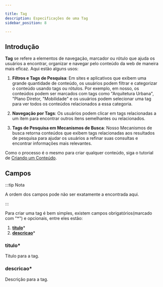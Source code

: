```yaml
---

title: Tag
description: Especificações de uma Tag
sidebar_position: 8

---
```


## Introdução

**Tag** se refere a elementos de navegação, marcador ou rótulo que ajuda os usuários a encontrar, organizar e navegar pelo conteúdo da web de maneira mais eficaz. Aqui estão alguns usos:

1. **Filtros e Tags de Pesquisa**: Em sites e aplicativos que exibem uma grande quantidade de conteúdo, os usuários podem filtrar e categorizar o conteúdo usando tags ou rótulos. Por exemplo, em nosso, os conteúdos podem ser marcados com tags como "Arquitetura Urbana", "Plano Diretor, "Mobilidade" e os usuários podem selecionar uma tag para ver todos os conteúdos relacionados a essa categoria.

2. **Navegação por Tags**: Os usuários podem clicar em tags relacionadas a um item para encontrar outros itens semelhantes ou relacionados.

3. **Tags de Pesquisa em Mecanismos de Busca**: Nosso Mecanismos de busca retorna conteúdos que exibem tags relacionadas aos resultados de pesquisa para ajudar os usuários a refinar suas consultas e encontrar informações mais relevantes.

Como o processo é o mesmo para criar qualquer conteúdo, siga o tutorial de [Criando um Conteúdo](/docs/guias/gestao-de-conteudo/criando.md).

## Campos

:::tip Nota

A ordem dos campos pode não ser exatamente a encontrada aqui.

:::

Para criar uma tag é bem simples, existem campos obrigatórios(marcado com "*") e opcionais, entre eles estão:

1. [**titulo**](#titulo)*
2. [**descricao**](#descricao)*

### titulo*

Título para a tag.

### descricao*

Descrição para a tag.
